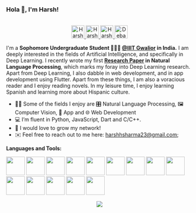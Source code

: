 ### 
### Hola 👋, I'm Harsh!

<p align="center">
<br/>
<a href="https://orcid.org/0000-0003-1938-510X">
  <img alt="Harsh's Orcid" width="35px" src="https://upload.wikimedia.org/wikipedia/commons/thumb/0/06/ORCID_iD.svg/1200px-ORCID_iD.svg.png" />
</a>
<a href="https://www.linkedin.com/in/sharmaharsh23">
  <img alt="Harsh's LinkedIn" width="35px" src="https://image.flaticon.com/icons/svg/2111/2111465.svg" />
</a>
<a href="https://www.instagram.com/sharma.ji_ka_alpha/">
  <img alt="Harsh's Instagram" width="35px" src="https://image.flaticon.com/icons/svg/2111/2111421.svg" />
</a>
<a href="https://www.kaggle.com/sharmaharsh23">
  <img alt="Debaditya's Kaggle" width="35px" src="https://cdn3.iconfinder.com/data/icons/logos-and-brands-adobe/512/189_Kaggle-512.png" />
</a>

</p>

I'm a **Sophomore Undergraduate Student 👨🏽‍💼 [@IIIT Gwalior](https://www.iiitm.ac.in/index.php/en/) in India.** I am deeply interested in the fields of Artificial Intelligence, and specifically in Deep Learning. I recently wrote my first **[Research Paper](https://arxiv.org/abs/2010.05243) in Natural Language Processing**, which marks my foray into Deep Learning research. Apart from Deep Learning, I also dabble in web development, and in app development using Flutter. Apart from these things, I am also a voracious reader and I enjoy reading novels. In my leisure time, I enjoy learning Spanish and learning more about Hispanic culture.

- 🤹🏽 Some of the fields I enjoy are 🎛 Natural Language Processing, 🖼 Computer Vision, 📱️ App and 🌐️ Web Development
- 💻️ I’m fluent in Python, JavaScript, Dart and C/C++.
- 💬 I would love to grow my network!
- ✉️ Feel free to reach out to me here: <harshhsharma23@gmail.com>;

<!--END_SECTION:waka-->

**Languages and Tools:**  

<code><img height="50" src="https://upload.wikimedia.org/wikipedia/commons/thumb/1/18/ISO_C%2B%2B_Logo.svg/306px-ISO_C%2B%2B_Logo.svg.png"></code>
<code><img height="50" src="https://cdn3.iconfinder.com/data/icons/logos-and-brands-adobe/512/267_Python-512.png"></code>
<code><img height="50" src="https://upload.wikimedia.org/wikipedia/commons/thumb/2/2d/Tensorflow_logo.svg/1200px-Tensorflow_logo.svg.png"></code>
<code><img height="50" src="https://adventuresinmachinelearning.com/wp-content/uploads/2017/05/keras-logo-small-wb-1.png"></code>
<code><img height="50" src="https://cdn.algorithmia.com/developers/images/language_logos/pytorch.png"></code>
<code><img height="50" src="https://miro.medium.com/max/2400/1*4ZBvTzoYO5WQVxuxJNJByA.png"></code>
<code><img height="50" src="https://image.flaticon.com/icons/svg/2721/2721297.svg"></code>
<code><img height="50" src="https://colab.research.google.com/img/colab_favicon_256px.png"></code>
<code><img height="50" src="https://www.freepnglogos.com/uploads/javascript-png/javascript-vector-logo-yellow-png-transparent-javascript-vector-12.png"></code>
<code><img height="50" src="https://upload.wikimedia.org/wikipedia/commons/thumb/a/a7/React-icon.svg/640px-React-icon.svg.png"></code>
<code><img height="50" src="https://img.icons8.com/color/452/flutter.png"></code>
<code><img height="50" src="https://upload.wikimedia.org/wikipedia/commons/7/7e/Dart-logo.png"></code>
<code><img height="50" src="https://cdn4.iconfinder.com/data/icons/google-i-o-2016/512/google_firebase-2-512.png"></code>
<code><img height="50" src="https://git-scm.com/images/logos/downloads/Git-Icon-1788C.png"></code>

<p align="center">
<img align="center" src="https://github-readme-stats.vercel.app/api?username=hs2361&show_icons=true&hide_border=true">
</p>


